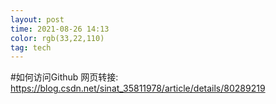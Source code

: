 ```yaml
---
layout: post
time: 2021-08-26 14:13
color: rgb(33,22,110)
tag: tech
---
```

#如何访问Github
网页转接:
https://blog.csdn.net/sinat_35811978/article/details/80289219
